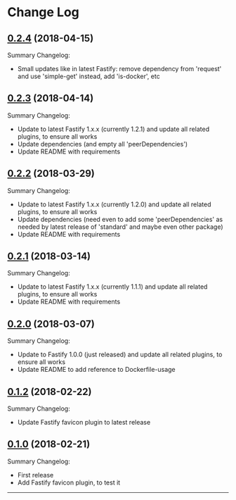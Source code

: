 # Change Log

## [0.2.4](https://github.com/smartiniOnGitHub/fastify-example/releases/tag/0.2.3) (2018-04-15)
Summary Changelog:
- Small updates like in latest Fastify: remove dependency from 'request' and use 'simple-get' instead, add 'is-docker', etc

## [0.2.3](https://github.com/smartiniOnGitHub/fastify-example/releases/tag/0.2.3) (2018-04-14)
Summary Changelog:
- Update to latest Fastify 1.x.x (currently 1.2.1) and update all related plugins, to ensure all works
- Update dependencies (and empty all 'peerDependencies')
- Update README with requirements

## [0.2.2](https://github.com/smartiniOnGitHub/fastify-example/releases/tag/0.2.2) (2018-03-29)
Summary Changelog:
- Update to latest Fastify 1.x.x (currently 1.2.0) and update all related plugins, to ensure all works
- Update dependencies (need even to add some 'peerDependencies' as needed by latest release of 'standard' and maybe even other package)
- Update README with requirements

## [0.2.1](https://github.com/smartiniOnGitHub/fastify-example/releases/tag/0.2.1) (2018-03-14)
Summary Changelog:
- Update to latest Fastify 1.x.x (currently 1.1.1) and update all related plugins, to ensure all works
- Update README with requirements

## [0.2.0](https://github.com/smartiniOnGitHub/fastify-example/releases/tag/0.2.0) (2018-03-07)
Summary Changelog:
- Update to Fastify 1.0.0 (just released) and update all related plugins, to ensure all works
- Update README to add reference to Dockerfile-usage

## [0.1.2](https://github.com/smartiniOnGitHub/fastify-example/releases/tag/0.1.0) (2018-02-22)
Summary Changelog:
- Update Fastify favicon plugin to latest release

## [0.1.0](https://github.com/smartiniOnGitHub/fastify-example/releases/tag/0.1.0) (2018-02-21)
Summary Changelog:
- First release
- Add Fastify favicon plugin, to test it

----
